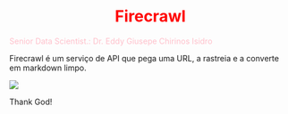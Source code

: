 # <h1 align="center"><font color="red">Firecrawl</font></h1>

<font color="pink">Senior Data Scientist.: Dr. Eddy Giusepe Chirinos Isidro</font>

Firecrawl é um serviço de API que pega uma URL, a rastreia e a converte em markdown limpo.


![](https://i.ytimg.com/vi/YZl9f5tcFVY/hqdefault.jpg)







Thank God!
